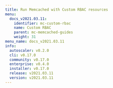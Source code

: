 ```yaml
---
title: Run Memcached with Custom RBAC resources
menu:
  docs_v2021.03.11:
    identifier: mc-custom-rbac
    name: Custom RBAC
    parent: mc-memcached-guides
    weight: 31
menu_name: docs_v2021.03.11
info:
  autoscaler: v0.2.0
  cli: v0.17.0
  community: v0.17.0
  enterprise: v0.4.0
  installer: v0.17.0
  release: v2021.03.11
  version: v2021.03.11
---
```


